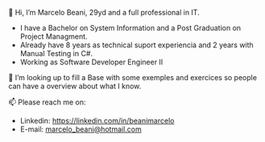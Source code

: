 👋 Hi, I’m Marcelo Beani, 29yd and a full professional in IT.
-  I have a Bachelor on System Information and a Post Graduation on Project Managment. 
-  Already have 8 years as technical suport experiencia and 2 years with Manual Testing in C#.
-  Working as Software Developer Engineer II
 
💞️ I’m looking up to fill a Base with some exemples and exercices so people can have a overview about what I know.

📫 Please reach me on:
- Linkedin: https://linkedin.com/in/beanimarcelo
- E-mail: marcelo_beani@hotmail.com


